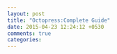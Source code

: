 ```yaml
---
layout: post
title: "Octopress:Complete Guide"
date: 2015-04-23 12:24:12 +0530
comments: true
categories: 
---
```


